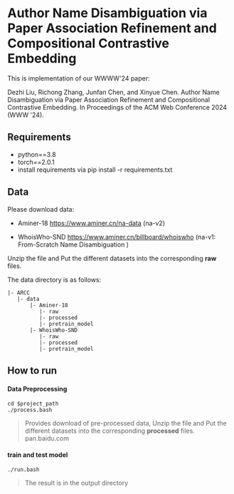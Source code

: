 # Author Name Disambiguation via Paper Association Refinement and Compositional Contrastive Embedding

This is implementation of our WWWW'24 paper:

Dezhi Liu, Richong Zhang, Junfan Chen, and Xinyue Chen. Author Name Disambiguation via Paper Association Refinement and Compositional Contrastive Embedding.  In Proceedings of the ACM Web Conference 2024 (WWW '24).


## Requirements
- python==3.8
- torch==2.0.1
- install requirements via  pip install -r requirements.txt

## Data

Please download data:

- Aminer-18 https://www.aminer.cn/na-data (na-v2)

- WhoisWho-SND https://www.aminer.cn/billboard/whoiswho   (na-v1: From-Scratch Name Disambiguation )

Unzip the file and Put the different datasets into the corresponding **raw** files.

The data directory is as follows:

    |- ARCC
       |- data
           |- Aminer-18
              |- raw
              |- processed
              |- pretrain_model
           |- WhoisWho-SND
              |- raw
              |- processed
              |- pretrain_model
          
## How to run

####  Data Preprocessing
```
cd $project_path
./process.bash
```

> Provides download of pre-processed data, Unzip the file and Put the different datasets into the corresponding **processed** files.
> pan.baidu.com

#### train and test model
```./run.bash```
> The result is in the output directory